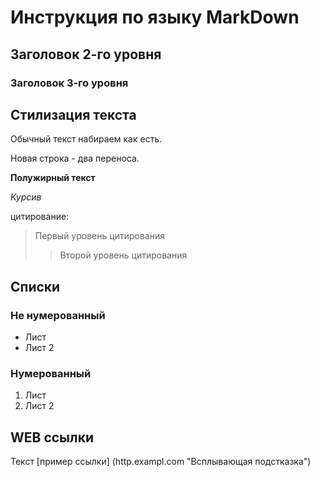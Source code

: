 # Инструкция по языку MarkDown


## Заголовок 2-го уровня
### Заголовок 3-го уровня

## Стилизация текста

Обычный текст набираем как есть.

Новая строка - два переноса. 

**Полужирный текст**

*Курсив*

цитирование:

> Первый уровень цитирования
>> Второй уровень цитирования


## Списки
### Не нумерованный
* Лист 
* Лист 2

### Нумерованный
1. Лист
2. Лист 2

## WEB ссылки

Текст [пример ссылки] (http.exampl.com "Всплывающая подстказка")


